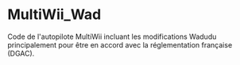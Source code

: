 MultiWii_Wad
============

Code de l'autopilote MultiWii incluant les modifications Wadudu principalement pour être en accord avec la réglementation française (DGAC).
